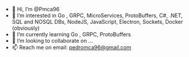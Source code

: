 - 👋 Hi, I’m @Pmca96
- 👀 I’m interested in Go , GRPC, MicroServices, ProtoBuffers, C#, .NET, SQL and NOSQL DBs, NodeJS, JavaScript, Electron, Sockets, Docker (obviously)
- 🌱 I’m currently learning Go , GRPC, ProtoBuffers
- 💞️ I’m looking to collaborate on ...
- 📫 Reach me on email: pedromca96@gmail.com

<!---
Pmca96/Pmca96 is a ✨ special ✨ repository because its `README.md` (this file) appears on your GitHub profile.
You can click the Preview link to take a look at your changes.
--->
